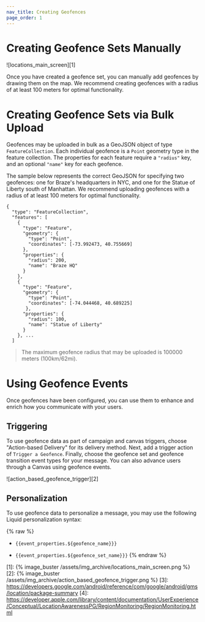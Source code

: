 ```yaml
---
nav_title: Creating Geofences
page_order: 1
---
```


# Creating Geofence Sets Manually

![locations_main_screen][1]

Once you have created a geofence set, you can manually add geofences by drawing them on the map. We recommend creating geofences with a radius of at least 100 meters for optimal functionality.

# Creating Geofence Sets via Bulk Upload

Geofences may be uploaded in bulk as a GeoJSON object of type `FeatureCollection`. Each individual geofence is a `Point` geometry type in the feature collection. The properties for each feature require a `"radius"` key, and an optional `"name"` key for each geofence.

The sample below represents the correct GeoJSON for specifying two geofences: one for Braze's headquarters in NYC, and one for the Statue of Liberty south of Manhattan. We recommend uploading geofences with a radius of at least 100 meters for optimal functionality.

```
{
  "type": "FeatureCollection",
  "features": [
    {
      "type": "Feature",
      "geometry": {
        "type": "Point",
        "coordinates": [-73.992473, 40.755669]
      },
      "properties": {
        "radius": 200,
        "name": "Braze HQ"
      }
    },
    {
      "type": "Feature",
      "geometry": {
        "type": "Point",
        "coordinates": [-74.044468, 40.689225]
       },
      "properties": {
        "radius": 100,
        "name": "Statue of Liberty"
      }
    }, ...
  ]
```

>  The maximum geofence radius that may be uploaded is 100000 meters (100km/62mi).

# Using Geofence Events

Once geofences have been configured, you can use them to enhance and enrich how you communicate with your users.

## Triggering
To use geofence data as part of campaign and canvas triggers, choose "Action-based Delivery" for its delivery method. Next, add a trigger action of `Trigger a Geofence`. Finally, choose the geofence set and geofence transition event types for your message. You can also advance users through a Canvas using geofence events.

![action_based_geofence_trigger][2]

## Personalization

To use geofence data to personalize a message, you may use the following Liquid personalization syntax:

{% raw %}
* `{{event_properties.${geofence_name}}}`

* `{{event_properties.${geofence_set_name}}}`
{% endraw %}


[1]: {% image_buster /assets/img_archive/locations_main_screen.png %}
[2]: {% image_buster /assets/img_archive/action_based_geofence_trigger.png %}
[3]: https://developers.google.com/android/reference/com/google/android/gms/location/package-summary
[4]: https://developer.apple.com/library/content/documentation/UserExperience/Conceptual/LocationAwarenessPG/RegionMonitoring/RegionMonitoring.html
